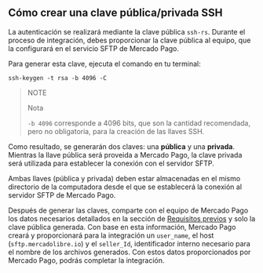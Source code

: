 ## Cómo crear una clave pública/privada SSH

La autenticación se realizará mediante la clave pública `ssh-rs`. Durante el proceso de integración, debes proporcionar la clave pública al equipo, que la configurará en el servicio SFTP de Mercado Pago. 

Para generar esta clave, ejecuta el comando en tu terminal:

```
ssh-keygen -t rsa -b 4096 -C
```

> NOTE
>
> Nota
>
> `-b 4096` corresponde a 4096 bits, que son la cantidad recomendada, pero no obligatoria, para la creación de las llaves SSH.

Como resultado, se generarán dos claves: una **pública** y una **privada**. Mientras la llave pública será proveida a Mercado Pago, la clave privada será utilizada para establecer la conexión con el servidor SFTP.

Ambas llaves (pública y privada) deben estar almacenadas en el mismo directorio de la computadora desde el que se establecerá la conexión al servidor SFTP de Mercado Pago.

Después de generar las claves, comparte con el equipo de Mercado Pago los datos necesarios detallados en la sección de [Requisitos previos](/developers/es/docs/links-and-debts/prerequisites) y solo la clave pública generada. 
Con base en esta información, Mercado Pago creará y proporcionará para la integración un `user_name`, el host (`sftp.mercadolibre.io`) y el `seller_Id`, identificador interno necesario para el nombre de los archivos generados. Con estos datos proporcionados por Mercado Pago, podrás completar la integración.